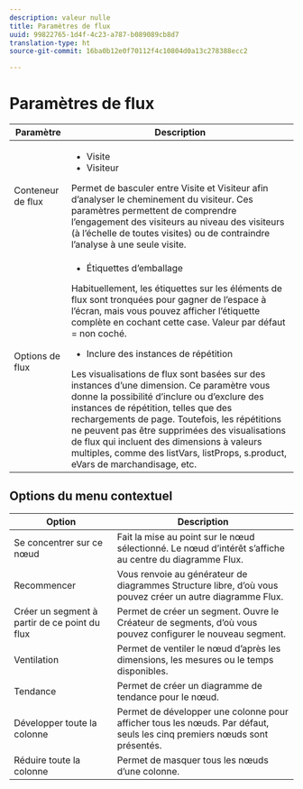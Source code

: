 ```yaml
---
description: valeur nulle
title: Paramètres de flux
uuid: 99822765-1d4f-4c23-a787-b089089cb8d7
translation-type: ht
source-git-commit: 16ba0b12e0f70112f4c10804d0a13c278388ecc2

---
```



# Paramètres de flux

| Paramètre | Description |
|--- |--- |
| Conteneur de flux | <ul><li>Visite</li><li>Visiteur</li></ul> Permet de basculer entre Visite et Visiteur afin d’analyser le cheminement du visiteur. Ces paramètres permettent de comprendre l’engagement des visiteurs au niveau des visiteurs (à l’échelle de toutes visites) ou de contraindre l’analyse à une seule visite. |
| Options de flux | <ul><li>Étiquettes d’emballage</li></ul> Habituellement, les étiquettes sur les éléments de flux sont tronquées pour gagner de l’espace à l’écran, mais vous pouvez afficher l’étiquette complète en cochant cette case.  Valeur par défaut = non coché.<ul><li>Inclure des instances de répétition</li></ul> Les visualisations de flux sont basées sur des instances d’une dimension. Ce paramètre vous donne la possibilité d’inclure ou d’exclure des instances de répétition, telles que des rechargements de page. Toutefois, les répétitions ne peuvent pas être supprimées des visualisations de flux qui incluent des dimensions à valeurs multiples, comme des listVars, listProps, s.product, eVars de marchandisage, etc. |

## Options du menu contextuel

| Option | Description |
|--- |--- |
| Se concentrer sur ce nœud | Fait la mise au point sur le nœud sélectionné. Le nœud d’intérêt s’affiche au centre du diagramme Flux. |
| Recommencer | Vous renvoie au générateur de diagrammes Structure libre, d’où vous pouvez créer un autre diagramme Flux. |
| Créer un segment à partir de ce point du flux | Permet de créer un segment. Ouvre le Créateur de segments, d’où vous pouvez configurer le nouveau segment. |
| Ventilation | Permet de ventiler le nœud d’après les dimensions, les mesures ou le temps disponibles. |
| Tendance | Permet de créer un diagramme de tendance pour le nœud. |
| Développer toute la colonne | Permet de développer une colonne pour afficher tous les nœuds. Par défaut, seuls les cinq premiers nœuds sont présentés. |
| Réduire toute la colonne | Permet de masquer tous les nœuds d’une colonne. |
